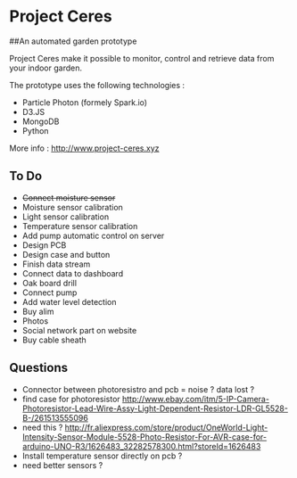 # Project Ceres

##An automated garden prototype

Project Ceres make it possible to monitor, control and retrieve data from your indoor garden.

The prototype uses the following technologies :
* Particle Photon (formely Spark.io)
* D3.JS
* MongoDB
* Python

More info : http://www.project-ceres.xyz

## To Do
* ~~Connect moisture sensor~~
* Moisture sensor calibration
* Light sensor calibration
* Temperature sensor calibration
* Add pump automatic control on server
* Design PCB
* Design case and button
* Finish data stream
* Connect data to dashboard
* Oak board drill
* Connect pump
* Add water level detection
* Buy alim
* Photos
* Social network part on website
* Buy cable sheath

## Questions
* Connector between photoresistro and pcb = noise ? data lost ?
* find case for photoresistor http://www.ebay.com/itm/5-IP-Camera-Photoresistor-Lead-Wire-Assy-Light-Dependent-Resistor-LDR-GL5528-B-/261513555096
* need this ? http://fr.aliexpress.com/store/product/OneWorld-Light-Intensity-Sensor-Module-5528-Photo-Resistor-For-AVR-case-for-arduino-UNO-R3/1626483_32282578300.html?storeId=1626483
* Install temperature sensor directly on pcb ?
* need better sensors ?

